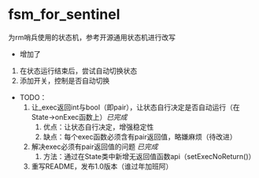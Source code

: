 # fsm_for_sentinel
为rm哨兵使用的状态机，参考开源通用状态机进行改写
- 增加了
1. 在状态运行结束后，尝试自动切换状态
2. 添加开关，控制是否自动切换

- TODO：
  1. 让_exec返回int与bool（即pair），让状态自行决定是否自动运行（在State->onExec函数上）*已完成*
     1. 优点：让状态自行决定，增强稳定性
     2. 缺点：每个exec函数必须含有pair返回值，略嫌麻烦（待改进）
  2. 解决exec必须有pair返回值的问题 *已完成*
     1. 方法：通过在State类中新增无返回值函数api（setExecNoReturn()）
  3. 重写README，发布1.0版本（谁过年加班阿）